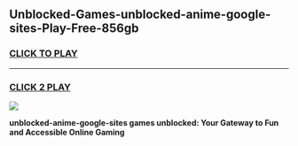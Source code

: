
## Unblocked-Games-unblocked-anime-google-sites-Play-Free-856gb
<h3>
<a href="https://premium76.site?title=unblocked-anime-google-sites&ref=23A">CLICK TO PLAY</a></h3>
<hr>

<h3>
<a href="https://premium76.site?title=unblocked-anime-google-sites&ref=23A">CLICK 2 PLAY</a>
  
</h3>

<a href="https://premium76.site?title=unblocked-anime-google-sites&ref=23A"><img src="https://clearcache.store/games.png"></a>


**unblocked-anime-google-sites games unblocked: Your Gateway to Fun and Accessible Online Gaming**
